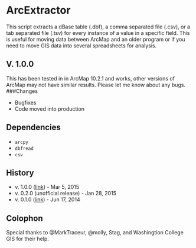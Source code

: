 ArcExtractor
============
This script extracts a dBase table (.dbf), a comma separated file (.csv), or a tab separated file (.tsv) for every instance of a value in a specific field. This is useful for moving data between ArcMap and an older program or if you need to move GIS data into several spreadsheets for analysis.

V. 1.0.0
-----------
This has been tested in in ArcMap 10.2.1 and works, other versions of ArcMap may not have similar results. Please let me know about any bugs.
###Changes
* Bugfixes
* Code moved into production

Dependencies
-----------
* `arcpy`
* `dbfread`
* `csv`

History
-----------
* v. 1.0.0 ([link]()) - Mar 5, 2015
* v. 0.2.0 (unofficial release) - Jan 28, 2015
* v. 0.1.0 ([link](https://github.com/Guerillero/ArcExtractor/releases/tag/v0.1.0)) - Jun 17, 2014

Colophon
-----------
Special thanks to @MarkTraceur, @molly, Stag, and Washingtion College GIS for their help.
